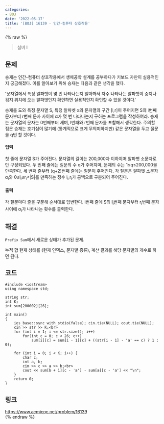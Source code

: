 ```yaml
---
categories:
- BOJ
date: '2022-05-17'
title: '[BOJ] 16139 - 인간-컴퓨터 상호작용'
---
```


{% raw %}
> 실버 I<br>

## 문제
승재는 인간-컴퓨터 상호작용에서 생체공학 설계를 공부하다가 키보드 자판이 실용적인지 궁금해졌다. 이를 알아보기 위해 승재는 다음과 같은 생각을 했다.

'문자열에서 특정 알파벳이 몇 번 나타나는지 알아봐서 자주 나타나는 알파벳이 중지나 검지 위치에 오는 알파벳인지 확인하면 실용적인지 확인할 수 있을 것이다.'

승재를 도와 특정 문자열  S, 특정 알파벳  α와 문자열의 구간  [l,r]이 주어지면  S의  l번째 문자부터  r번째 문자 사이에  α가 몇 번 나타나는지 구하는 프로그램을 작성하여라. 승재는 문자열의 문자는  0번째부터 세며,  l번째와  r번째 문자를 포함해서 생각한다. 주의할 점은 승재는 호기심이 많기에 (통계적으로 크게 무의미하지만) 같은 문자열을 두고 질문을  q번 할 것이다.

#### 입력
첫 줄에 문자열  S가 주어진다. 문자열의 길이는  200,000자 이하이며 알파벳 소문자로만 구성되었다. 두 번째 줄에는 질문의 수  q가 주어지며, 문제의 수는  1≤q≤200,000을 만족한다. 세 번째 줄부터  (q+2)번째 줄에는 질문이 주어진다. 각 질문은 알파벳 소문자  α<sub>i</sub>와  0≤l<sub>i</sub>≤r<sub>i</sub><|S|를 만족하는 정수  l<sub>i</sub>,r<sub>i</sub>가 공백으로 구분되어 주어진다.

#### 출력
각 질문마다 줄을 구분해 순서대로 답변한다.  i번째 줄에  S의  l<sub>i</sub>번째 문자부터  r<sub>i</sub>번째 문자 사이에  α<sub>i</sub>가 나타나는 횟수를 출력한다.

## 해결
`Prefix Sum`에서 새로운 상태가 추가된 문제.

누적 합 현재 상태를 (현재 인덱스, 문자열 종류), 계산 결과를 해당 문자열의 개수로 하면 된다.

## 코드
```
#include <iostream>
using namespace std;

string str;
int K;
int sum[200002][26];

int main()
{
	ios_base::sync_with_stdio(false); cin.tie(NULL); cout.tie(NULL);
	cin >> str >> K;<br>
	for (int i = 1; i <= str.size(); i++)
		for(int c = 0; c < 26; c++)
			sum[i][c] = sum[i - 1][c] + ((str[i - 1] - 'a' == c) ? 1 : 0);

	for (int i = 0; i < K; i++) {
		char c;
		int a, b;
		cin >> c >> a >> b;<br>
		cout << sum[b + 1][c - 'a'] - sum[a][c - 'a'] << "\n";
	}
	return 0;
}
```

## 링크
https://www.acmicpc.net/problem/16139<br>
{% endraw %}
